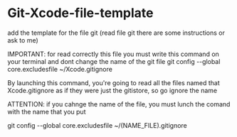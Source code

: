# Git-Xcode-file-template
add the template for the file git (read file git there are some instructions or ask to me)


IMPORTANT:
for read correctly this file you must write this command on your terminal and dont change the name of the git file
git config --global core.excludesfile ~/Xcode.gitignore

By launching this command, you're going to read all the files named that Xcode.gitignore as if they were just the gitistore, so go ignore the name

ATTENTION: if you cahnge the name of the file, you must lunch the comand with the name that you put

git config --global core.excludesfile ~/(NAME_FILE).gitignore
